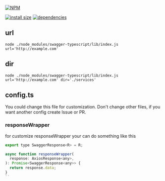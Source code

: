 [![NPM](https://nodei.co/npm/swagger-typescript.png)](https://nodei.co/npm/swagger-typescript/)

[![install size](https://packagephobia.now.sh/badge?p=swagger-typescript)](https://packagephobia.now.sh/result?p=swagger-typescript) [![dependencies](https://david-dm.org/hosseinmd/swagger-typescript.svg)](https://david-dm.org/hosseinmd/swagger-typescript.svg)


## url 

```
node ./node_modules/swagger-typescript/lib/index.js url='http://example.com'
```

## dir 

```
node ./node_modules/swagger-typescript/lib/index.js url='http://example.com' dir='./services'
```

## config.ts
You could change this file for customization. Don't change other files, if you want another config create Issue or PR.

### responseWrapper

for customize responseWrapper your can do something like this

```js
export type SwaggerResponse<R> = R;

async function responseWrapper(
  response: AxiosResponse<any>,
): Promise<SwaggerResponse<any>> {
  return response.data;
}
``